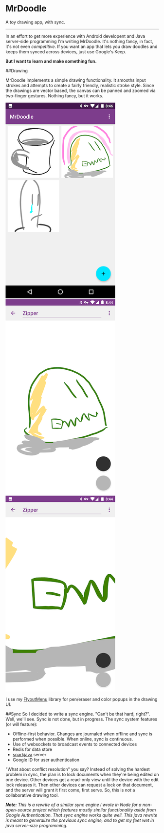 # MrDoodle
A toy drawing app, with sync.

---

In an effort to get more experience with Android developent and Java server-side programming I'm writing MrDoodle. It's nothing fancy, in fact, it's not even *competitive*. If you want an app that lets you draw doodles and keeps them synced across devices, just use Google's Keep.

**But I want to learn and make something fun.**

##Drawing

MrDoodle implements a simple drawing functionality. It smooths input strokes and attempts to create a fairly friendly, realistic stroke style. Since the drawings are vector based, the canvas can be panned and zoomed via two-finger gestures. Nothing fancy, but it works.

![MrDoodle](readme-assets/mrdoodle-grid.png)
![MrDoodle](readme-assets/mrdoodle-doodle.png)
![MrDoodle](readme-assets/mrdoodle-doodle-zoomed.png)

I use my [FlyoutMenu](https://github.com/ShamylZakariya/FlyoutMenus) library for pen/eraser and color popups in the drawing UI.

##Sync
So I decided to write a sync engine. "Can't be that hard, right?". Well, we'll see. Sync is not done, but in progress. The sync system features (or will feature):

- Offline-first behavior. Changes are journaled when offline and sync is performed when possible. When online, sync is continuous.
- Use of websockets to broadcast events to connected devices
- Redis for data store
- [sparkjava](http://sparkjava.com/) server
- Google ID for user authentication

"What about conflict resolution" you say? Instead of solving the hardest problem in sync, the plan is to lock documents when they're being edited on one device. Other devices get a read-only view until the device with the edit lock releases it. Then other devices can request a lock on that document, and the server will grant it first come, first serve. So, this is *not* a collaborative drawing tool.

***Note**: This is a rewrite of a similar sync engine I wrote in Node for a non-open-source project which features mostly similar functionality aside from Google Authentication. That sync engine works quite well. This java rewrite is meant to generalize the previous sync engine, and to get my feet wet in java server-size programming.*